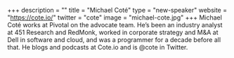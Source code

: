 +++
description = ""
title = "Michael Coté"
type = "new-speaker"
website = "https://cote.io/"
twitter = "cote"
image = "michael-cote.jpg"
+++
Michael Coté works at Pivotal on the advocate team. He’s been an industry analyst at 451 Research and RedMonk, worked in corporate strategy and M&A at Dell in software and cloud, and was a programmer for a decade before all that. He blogs and podcasts at Cote.io and is @cote in Twitter.